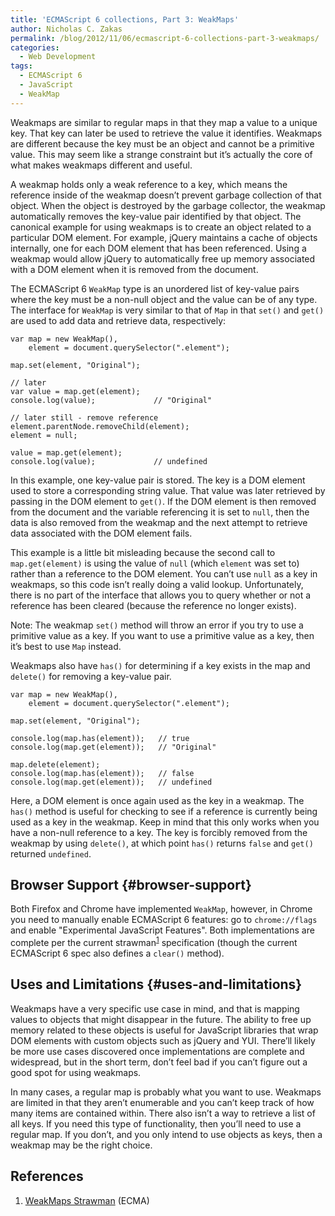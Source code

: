 ```yaml
---
title: 'ECMAScript 6 collections, Part 3: WeakMaps'
author: Nicholas C. Zakas
permalink: /blog/2012/11/06/ecmascript-6-collections-part-3-weakmaps/
categories:
  - Web Development
tags:
  - ECMAScript 6
  - JavaScript
  - WeakMap
---
```

Weakmaps are similar to regular maps in that they map a value to a unique key. That key can later be used to retrieve the value it identifies. Weakmaps are different because the key must be an object and cannot be a primitive value. This may seem like a strange constraint but it&#8217;s actually the core of what makes weakmaps different and useful.

A weakmap holds only a weak reference to a key, which means the reference inside of the weakmap doesn&#8217;t prevent garbage collection of that object. When the object is destroyed by the garbage collector, the weakmap automatically removes the key-value pair identified by that object. The canonical example for using weakmaps is to create an object related to a particular DOM element. For example, jQuery maintains a cache of objects internally, one for each DOM element that has been referenced. Using a weakmap would allow jQuery to automatically free up memory associated with a DOM element when it is removed from the document.

The ECMAScript 6 `WeakMap` type is an unordered list of key-value pairs where the key must be a non-null object and the value can be of any type. The interface for `WeakMap` is very similar to that of `Map` in that `set()` and `get()` are used to add data and retrieve data, respectively:

    var map = new WeakMap(),
        element = document.querySelector(".element");
    
    map.set(element, "Original");
    
    // later
    var value = map.get(element);
    console.log(value);             // "Original"
    
    // later still - remove reference
    element.parentNode.removeChild(element);
    element = null;
    
    value = map.get(element);
    console.log(value);             // undefined

In this example, one key-value pair is stored. The key is a DOM element used to store a corresponding string value. That value was later retrieved by passing in the DOM element to `get()`. If the DOM element is then removed from the document and the variable referencing it is set to `null`, then the data is also removed from the weakmap and the next attempt to retrieve data associated with the DOM element fails.

This example is a little bit misleading because the second call to `map.get(element)` is using the value of `null` (which `element` was set to) rather than a reference to the DOM element. You can&#8217;t use `null` as a key in weakmaps, so this code isn&#8217;t really doing a valid lookup. Unfortunately, there is no part of the interface that allows you to query whether or not a reference has been cleared (because the reference no longer exists).

Note: The weakmap `set()` method will throw an error if you try to use a primitive value as a key. If you want to use a primitive value as a key, then it&#8217;s best to use `Map` instead.

Weakmaps also have `has()` for determining if a key exists in the map and `delete()` for removing a key-value pair.

    var map = new WeakMap(),
        element = document.querySelector(".element");
    
    map.set(element, "Original");
    
    console.log(map.has(element));   // true
    console.log(map.get(element));   // "Original"
    
    map.delete(element);
    console.log(map.has(element));   // false
    console.log(map.get(element));   // undefined

Here, a DOM element is once again used as the key in a weakmap. The `has()` method is useful for checking to see if a reference is currently being used as a key in the weakmap. Keep in mind that this only works when you have a non-null reference to a key. The key is forcibly removed from the weakmap by using `delete()`, at which point `has()` returns `false` and `get()` returned `undefined`.

## Browser Support {#browser-support}

Both Firefox and Chrome have implemented `WeakMap`, however, in Chrome you need to manually enable ECMAScript 6 features: go to `chrome://flags` and enable "Experimental JavaScript Features". Both implementations are complete per the current strawman<sup>[1]</sup> specification (though the current ECMAScript 6 spec also defines a `clear()` method).

## Uses and Limitations {#uses-and-limitations}

Weakmaps have a very specific use case in mind, and that is mapping values to objects that might disappear in the future. The ability to free up memory related to these objects is useful for JavaScript libraries that wrap DOM elements with custom objects such as jQuery and YUI. There&#8217;ll likely be more use cases discovered once implementations are complete and widespread, but in the short term, don&#8217;t feel bad if you can&#8217;t figure out a good spot for using weakmaps.

In many cases, a regular map is probably what you want to use. Weakmaps are limited in that they aren&#8217;t enumerable and you can&#8217;t keep track of how many items are contained within. There also isn&#8217;t a way to retrieve a list of all keys. If you need this type of functionality, then you&#8217;ll need to use a regular map. If you don&#8217;t, and you only intend to use objects as keys, then a weakmap may be the right choice.

## References

  1. [WeakMaps Strawman][1] (ECMA)

 [1]: http://wiki.ecmascript.org/doku.php?id=harmony:weak_maps
